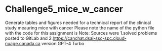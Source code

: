 # Challenge5_mice_w_cancer
Generate tables and figures needed for a technical report of the clinical study meauring mice with cancer
Please note the name of the python file with the code for this assignment is
Note: Sources were
1.solved problems posted to GitLab and
2.https://canchat.dsai-ssc-spc.cloud-nuage.canada.ca version GPT-4 Turbo


